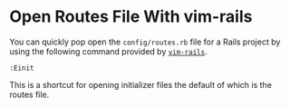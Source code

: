 # Open Routes File With vim-rails

You can quickly pop open the `config/routes.rb` file for a Rails project by
using the following command provided by
[`vim-rails`](https://github.com/tpope/vim-rails).

```
:Einit
```

This is a shortcut for opening initializer files the default of which is the
routes file.
